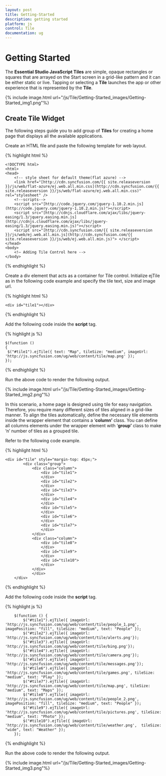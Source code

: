```yaml
---
layout: post
title: Getting-Started
description: getting started
platform: js
control: Tile
documentation: ug
---
```


# Getting Started

The **Essential Studio JavaScript Tiles** are simple, opaque rectangles or squares that are arrayed on the Start screen in a grid-like pattern and it can be either static or live. Tapping or selecting a **Tile** launches the app or other experience that is represented by the **Tile**.                                               

{% include image.html url="/js/Tile/Getting-Started_images/Getting-Started_img1.png"%}

## Create Tile Widget

The following steps guide you to add group of **Tiles** for creating a home page that displays all the available applications.

Create an HTML file and paste the following template for web layout.

{% highlight html %}

    <!DOCTYPE html>
    <html>
    <head>
        <!-- style sheet for default theme(flat azure) -->
        <link href="[http://cdn.syncfusion.com/{{ site.releaseversion }}/js/web/flat-azure/ej.web.all.min.css](http://cdn.syncfusion.com/{{ site.releaseversion }}/js/web/flat-azure/ej.web.all.min.css)" rel="stylesheet" />
        <!--scripts-->
        <script src="[http://code.jquery.com/jquery-1.10.2.min.js](http://code.jquery.com/jquery-1.10.2.min.js)"></script>
        <script src="[http://cdnjs.cloudflare.com/ajax/libs/jquery-easing/1.3/jquery.easing.min.js](http://cdnjs.cloudflare.com/ajax/libs/jquery-easing/1.3/jquery.easing.min.js)"></script>
        <script src="[http://cdn.syncfusion.com/{{ site.releaseversion }}/js/web/ej.web.all.min.js](http://cdn.syncfusion.com/{{ site.releaseversion }}/js/web/ej.web.all.min.js)"> </script>
    </head>
    <body>
        <!— Adding Tile Control here -->
    </body>

{% endhighlight %}



Create a div element that acts as a container for Tile control. Initialize ejTile as in the following code example and specify the tile text, size and image url.



{% highlight html %}

    <div id="tile1"></div>

{% endhighlight %}

Add the following code inside the **script** tag.

{% highlight js %}
 
    $(function ()
    {
     $("#tile1").ejTile({ text: "Map", tileSize: "medium", imageUrl: 'http://js.syncfusion.com/ug/web/content/tile/map.png' });
    });
 
{% endhighlight %}

Run the above code to render the following output. 

{% include image.html url="/js/Tile/Getting-Started_images/Getting-Started_img2.png"%}

In this scenario, a home page is designed using tile for easy navigation. Therefore, you require many different sizes of tiles aligned in a grid-like manner. To align the tiles automatically, define the necessary tile elements inside the wrapper element that contains a ‘**column’** class. You can define all columns elements under the wrapper element with ‘**group’** class to make ‘n’ number of tiles as a grouped tile.

Refer to the following code example.



{% highlight html %}
    
    <div id="tile" style="margin-top: 45px;">
            <div class="group">
                <div class="column">
                    <div id="tile1">
                    </div>
                    <div id="tile2">
                    </div>
                    <div id="tile3">
                    </div>
                    <div id="tile4">
                    </div>
                    <div id="tile5">
                    </div>
                    <div id="tile6">
                    </div>
                    <div id="tile7">
                    </div>   
                </div>
                <div class="column">
                    <div id="tile8">
                    </div>
                    <div id="tile9">
                    </div>
                    <div id="tile10">
                    </div>
                </div>
                </div>
        </div>
{% endhighlight %}

Add the following code inside the **script** tag.

{% highlight js %}

        $(function () {
            $("#tile1").ejTile({ imageUrl: 'http://js.syncfusion.com/ug/web/content/tile/people_1.png', imagePosition: "fill", tileSize: "medium", text: "People" });
            $("#tile2").ejTile({ imageUrl: 'http://js.syncfusion.com/ug/web/content/tile/alerts.png'});
            $("#tile3").ejTile({ imageUrl: 'http://js.syncfusion.com/ug/web/content/tile/bing.png'});
            $("#tile4").ejTile({ imageUrl: 'http://js.syncfusion.com/ug/web/content/tile/camera.png'});
            $("#tile5").ejTile({ imageUrl: 'http://js.syncfusion.com/ug/web/content/tile/messages.png'});
            $("#tile6").ejTile({ imageUrl: 'http://js.syncfusion.com/ug/web/content/tile/games.png', tileSize: "medium", text: "Play" });
            $("#tile7").ejTile({ imageUrl: 'http://js.syncfusion.com/ug/web/content/tile/map.png', tileSize: "medium", text: "Maps" });
            $("#tile8").ejTile({ imageUrl: 'http://js.syncfusion.com/ug/web/content/tile/people_2.png', imagePosition: "fill", tileSize: "medium", text: "People" });
            $("#tile9").ejTile({ imageUrl: 'http://js.syncfusion.com/ug/web/content/tile/pictures.png', tileSize: "medium", text: "Photo" });
            $("#tile10").ejTile({ imageUrl: 'http://js.syncfusion.com/ug/web/content/tile/weather.png',  tileSize: "wide", text: "Weather" });
        });
 
{% endhighlight %}



Run the above code to render the following output.

{% include image.html url="/js/Tile/Getting-Started_images/Getting-Started_img3.png"%}

